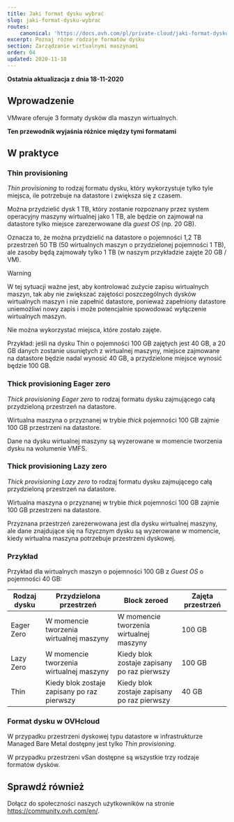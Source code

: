 ```yaml
---
title: Jaki format dysku wybrać
slug: jaki-format-dysku-wybrac
routes:
    canonical: 'https://docs.ovh.com/pl/private-cloud/jaki-format-dysku-wybrac/'
excerpt: Poznaj różne rodzaje formatów dysku
section: Zarządzanie wirtualnymi maszynami
order: 04
updated: 2020-11-18
---
```


**Ostatnia aktualizacja z dnia 18-11-2020**

## Wprowadzenie

VMware oferuje 3 formaty dysków dla maszyn wirtualnych.

**Ten przewodnik wyjaśnia różnice między tymi formatami**

## W praktyce

### Thin provisioning

*Thin provisioning* to rodzaj formatu dysku, który wykorzystuje tylko tyle miejsca, ile potrzebuje na datastore i zwiększa się z czasem.

Można przydzielić dysk 1 TB, który zostanie rozpoznany przez system operacyjny maszyny wirtualnej jako 1 TB, ale będzie on zajmował na datastore tylko miejsce zarezerwowane dla *guest OS* (np. 20 GB). 

Oznacza to, że można przydzielić na datastore o pojemności 1,2 TB przestrzeń 50 TB (50 wirtualnych maszyn o przydzielonej pojemności 1 TB), ale zasoby będą zajmowały tylko 1 TB (w naszym przykładzie zajęte 20 GB / VM).

> [!warning]
>
> W tej sytuacji ważne jest, aby kontrolować zużycie zapisu wirtualnych maszyn, tak aby nie zwiększać zajętości poszczególnych dysków wirtualnych maszyn i nie zapełnić datastore, ponieważ
> zapełniony datastore uniemożliwi nowy zapis i może potencjalnie spowodować wyłączenie wirtualnych maszyn.
>

Nie można wykorzystać miejsca, które zostało zajęte. 

Przykład: jeśli na dysku Thin o pojemności 100 GB zajętych jest 40 GB, a 20 GB danych zostanie usuniętych z wirtualnej maszyny, miejsce zajmowane na datastore będzie nadal wynosić 40 GB, a przydzielone miejsce wynosić będzie 100 GB.


### Thick provisioning Eager zero

*Thick provisioning Eager zero* to rodzaj formatu dysku zajmującego całą przydzieloną przestrzeń na datastore. 

Wirtualna maszyna o przyznanej w trybie *thick* pojemności 100 GB zajmie 100 GB przestrzeni na datastore.

Dane na dysku wirtualnej maszyny są wyzerowane w momencie tworzenia dysku na wolumenie VMFS. 

### Thick provisioning Lazy zero

*Thick provisioning Lazy zero* to rodzaj formatu dysku zajmującego całą przydzieloną przestrzeń na datastore.

Wirtualna maszyna o przyznanej w trybie *thick* pojemności 100 GB zajmie 100 GB przestrzeni na datastore.

Przyznana przestrzeń zarezerwowana jest dla dysku wirtualnej maszyny, ale dane znajdujące się na fizycznym dysku są wyzerowane w momencie, kiedy wirtualna maszyna potrzebuje przestrzeni dyskowej. 

### Przykład

Przykład dla wirtualnych maszyn o pojemności 100 GB z *Guest OS* o pojemności 40 GB:


|Rodzaj dysku|Przydzielona przestrzeń|Block zeroed|Zajęta przestrzeń|
|---|---|---|---|
|Eager Zero|W momencie tworzenia wirtualnej maszyny|W momencie tworzenia wirtualnej maszyny|100 GB|
|Lazy Zero|W momencie tworzenia wirtualnej maszyny|Kiedy blok zostaje zapisany po raz pierwszy|100 GB|
|Thin|Kiedy blok zostaje zapisany po raz pierwszy|Kiedy blok zostaje zapisany po raz pierwszy|40 GB|

### Format dysku w OVHcloud

W przypadku przestrzeni dyskowej typu datastore w infrastrukturze Managed Bare Metal dostępny jest tylko *Thin provisioning*.

W przypadku przestrzeni vSan dostępne są wszystkie trzy rodzaje formatów dysków.

## Sprawdź również

Dołącz do społeczności naszych użytkowników na stronie <https://community.ovh.com/en/>.

